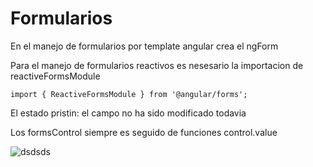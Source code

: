 # Formularios

En el manejo de formularios por template angular crea el ngForm

Para el manejo de formularios reactivos es nesesario la importacion de reactiveFormsModule

``import { ReactiveFormsModule } from '@angular/forms';``

El estado pristin: el campo no ha sido modificado todavia

Los formsControl siempre es seguido de funciones control.value

![dsdsds](https://user-images.githubusercontent.com/46875264/115341891-fabb8580-a16e-11eb-8736-130c666d6a1f.png)
